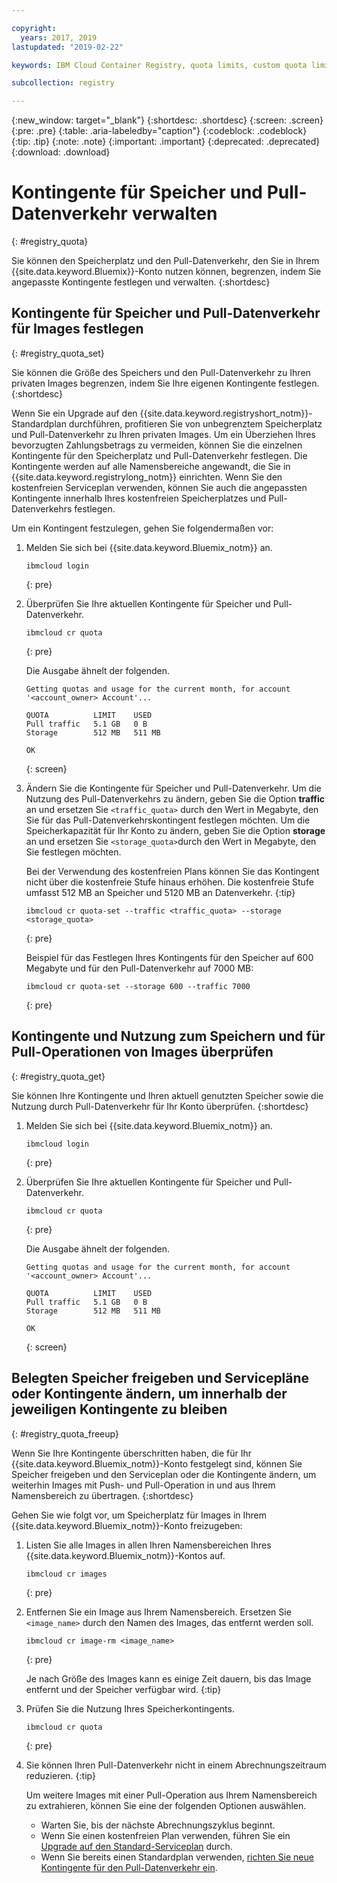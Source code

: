 ```yaml
---

copyright:
  years: 2017, 2019
lastupdated: "2019-02-22"

keywords: IBM Cloud Container Registry, quota limits, custom quota limits, pull traffic

subcollection: registry

---
```


{:new_window: target="_blank"}
{:shortdesc: .shortdesc}
{:screen: .screen}
{:pre: .pre}
{:table: .aria-labeledby="caption"}
{:codeblock: .codeblock}
{:tip: .tip}
{:note: .note}
{:important: .important}
{:deprecated: .deprecated}
{:download: .download}

# Kontingente für Speicher und Pull-Datenverkehr verwalten
{: #registry_quota}

Sie können den Speicherplatz und den Pull-Datenverkehr, den Sie in Ihrem {{site.data.keyword.Bluemix}}-Konto nutzen können, begrenzen, indem Sie angepasste Kontingente festlegen und verwalten.
{:shortdesc}

## Kontingente für Speicher und Pull-Datenverkehr für Images festlegen
{: #registry_quota_set}

Sie können die Größe des Speichers und den Pull-Datenverkehr zu Ihren privaten Images begrenzen, indem Sie Ihre eigenen Kontingente festlegen.
{:shortdesc}

Wenn Sie ein Upgrade auf den {{site.data.keyword.registryshort_notm}}-Standardplan durchführen, profitieren Sie von unbegrenztem Speicherplatz und Pull-Datenverkehr zu Ihren privaten Images. Um ein Überziehen Ihres bevorzugten Zahlungsbetrags zu vermeiden, können Sie die einzelnen Kontingente für den Speicherplatz und Pull-Datenverkehr festlegen. Die Kontingente werden auf alle Namensbereiche angewandt, die Sie in {{site.data.keyword.registrylong_notm}} einrichten. Wenn Sie den kostenfreien Serviceplan verwenden, können Sie auch die angepassten Kontingente innerhalb Ihres kostenfreien Speicherplatzes und Pull-Datenverkehrs festlegen.

Um ein Kontingent festzulegen, gehen Sie folgendermaßen vor:

1. Melden Sie sich bei {{site.data.keyword.Bluemix_notm}} an.

    ```
    ibmcloud login
    ```
    {: pre}

2. Überprüfen Sie Ihre aktuellen Kontingente für Speicher und Pull-Datenverkehr.

    ```
    ibmcloud cr quota
    ```
    {: pre}

    Die Ausgabe ähnelt der folgenden.

    ```
    Getting quotas and usage for the current month, for account '<account_owner> Account'...

    QUOTA          LIMIT    USED   
    Pull traffic   5.1 GB   0 B   
    Storage        512 MB   511 MB

    OK
    ```
    {: screen}

3. Ändern Sie die Kontingente für Speicher und Pull-Datenverkehr. Um die Nutzung des Pull-Datenverkehrs zu ändern, geben Sie die Option **traffic** an und ersetzen Sie `<traffic_quota>` durch den Wert in Megabyte, den Sie für das Pull-Datenverkehrskontingent festlegen möchten. Um die Speicherkapazität für Ihr Konto zu ändern, geben Sie die Option **storage** an und ersetzen Sie `<storage_quota>`durch den Wert in Megabyte, den Sie festlegen möchten.

    Bei der Verwendung des kostenfreien Plans können Sie das Kontingent nicht über die kostenfreie Stufe hinaus erhöhen. Die kostenfreie Stufe umfasst 512 MB an Speicher und 5120 MB an Datenverkehr.
    {:tip}

    ```
    ibmcloud cr quota-set --traffic <traffic_quota> --storage <storage_quota>
    ```
    {: pre}

    Beispiel für das Festlegen Ihres Kontingents für den Speicher auf 600 Megabyte und für den Pull-Datenverkehr auf 7000 MB:

    ```
    ibmcloud cr quota-set --storage 600 --traffic 7000
    ```
    {: pre}

## Kontingente und Nutzung zum Speichern und für Pull-Operationen von Images überprüfen
{: #registry_quota_get}

Sie können Ihre Kontingente und Ihren aktuell genutzten Speicher sowie die Nutzung durch Pull-Datenverkehr für Ihr Konto überprüfen.
{:shortdesc}

1. Melden Sie sich bei {{site.data.keyword.Bluemix_notm}} an.

    ```
    ibmcloud login
    ```
    {: pre}

2. Überprüfen Sie Ihre aktuellen Kontingente für Speicher und Pull-Datenverkehr.

    ```
    ibmcloud cr quota
    ```
    {: pre}

    Die Ausgabe ähnelt der folgenden.

    ```
    Getting quotas and usage for the current month, for account '<account_owner> Account'...

    QUOTA          LIMIT    USED   
    Pull traffic   5.1 GB   0 B   
    Storage        512 MB   511 MB

    OK
    ```
    {: screen}

## Belegten Speicher freigeben und Servicepläne oder Kontingente ändern, um innerhalb der jeweiligen Kontingente zu bleiben
{: #registry_quota_freeup}

Wenn Sie Ihre Kontingente überschritten haben, die für Ihr {{site.data.keyword.Bluemix_notm}}-Konto festgelegt sind, können Sie Speicher freigeben und den Serviceplan oder die Kontingente ändern, um weiterhin Images mit Push- und Pull-Operation in und aus Ihrem Namensbereich zu übertragen.
{:shortdesc}

Gehen Sie wie folgt vor, um Speicherplatz für Images in Ihrem {{site.data.keyword.Bluemix_notm}}-Konto freizugeben:

1. Listen Sie alle Images in allen Ihren Namensbereichen Ihres {{site.data.keyword.Bluemix_notm}}-Kontos auf.

    ```
    ibmcloud cr images
    ```
    {: pre}

2. Entfernen Sie ein Image aus Ihrem Namensbereich. Ersetzen Sie `<image_name>` durch den Namen des Images, das entfernt werden soll.

    ```
    ibmcloud cr image-rm <image_name>
    ```
    {: pre}

    Je nach Größe des Images kann es einige Zeit dauern, bis das Image entfernt und der Speicher verfügbar wird.
    {:tip}

3. Prüfen Sie die Nutzung Ihres Speicherkontingents.

    ```
    ibmcloud cr quota
    ```
    {: pre}

4. Sie können Ihren Pull-Datenverkehr nicht in einem Abrechnungszeitraum reduzieren.
   {:tip}

    Um weitere Images mit einer Pull-Operation aus Ihrem Namensbereich zu extrahieren, können Sie eine der folgenden Optionen auswählen.

    - Warten Sie, bis der nächste Abrechnungszyklus beginnt.
    - Wenn Sie einen kostenfreien Plan verwenden, führen Sie ein [Upgrade auf den Standard-Serviceplan](/docs/services/Registry?topic=registry-registry_overview#registry_plan_upgrade) durch.
    - Wenn Sie bereits einen Standardplan verwenden, [richten Sie neue Kontingente für den Pull-Datenverkehr ein](#registry_quota_set).
